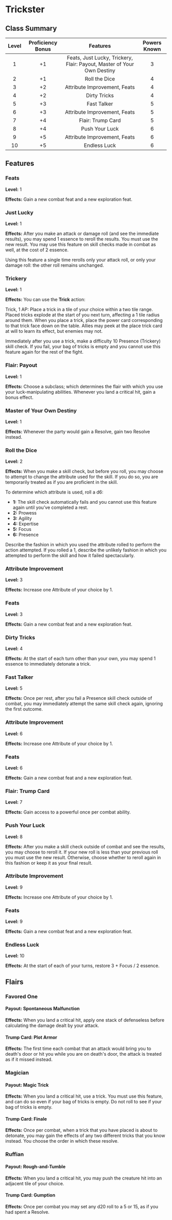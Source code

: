 # Trickster

## Class Summary

| Level | Proficiency Bonus |                                Features                                | Powers Known |
| :---: | :---------------: | :--------------------------------------------------------------------: | :----------: |
|   1   |        +1         | Feats, Just Lucky, Trickery, Flair: Payout, Master of Your Own Destiny |      3       |
|   2   |        +1         |                             Roll the Dice                              |      4       |
|   3   |        +2         |                      Attribute Improvement, Feats                      |      4       |
|   4   |        +2         |                              Dirty Tricks                              |      4       |
|   5   |        +3         |                              Fast Talker                               |      5       |
|   6   |        +3         |                      Attribute Improvement, Feats                      |      5       |
|   7   |        +4         |                           Flair: Trump Card                            |      5       |
|   8   |        +4         |                             Push Your Luck                             |      6       |
|   9   |        +5         |                      Attribute Improvement, Feats                      |      6       |
|  10   |        +5         |                              Endless Luck                              |      6       |

## Features

### Feats

**Level:** 1

**Effects:** Gain a new combat feat and a new exploration feat.

### Just Lucky

**Level:** 1

**Effects:** After you make an attack or damage roll (and see the immediate results), you may spend 1 essence to reroll the results. You must use the new result. You may use this feature on skill checks made in combat as well, at the cost of 2 essence.

Using this feature a single time rerolls only your attack roll, or only your damage roll: the other roll remains unchanged.

### Trickery

**Level:** 1

**Effects:** You can use the **Trick** action:

Trick, 1 AP: Place a trick in a tile of your choice within a two tile range. Placed tricks explode at the start of you next turn, affecting a 1 tile radius around them. When you place a trick, place the power card corresponding to that trick face down on the table.
Allies may peek at the place trick card at will to learn its effect, but enemies may not.

Immediately after you use a trick, make a difficulty 10 Presence (Trickery) skill check. If you fail, your bag of tricks is empty and you cannot use this feature again for the rest of the fight.

### Flair: Payout

**Level:** 1

**Effects:** Choose a subclass; which determines the flair with which you use your luck-manipulating abilities. Whenever you land a critical hit, gain a bonus effect.

### Master of Your Own Destiny

**Level:** 1

**Effects:** Whenever the party would gain a Resolve, gain two Resolve instead.

### Roll the Dice

**Level:** 2

**Effects:** When you make a skill check, but before you roll, you may choose to attempt to change the attribute used for the skill. If you do so, you are temporarily treated as if you are proficient in the skill.

To determine which attribute is used, roll a d6:

* **1:** The skill check automatically fails and you cannot use this feature again until you’ve completed a rest.
* **2:** Prowess
* **3:** Agility
* **4:** Expertise
* **5:** Focus
* **6:** Presence

Describe the fashion in which you used the attribute rolled to perform the action attempted.
If you rolled a 1, describe the unlikely fashion in which you attempted to perform the skill and how it failed spectacularly.

### Attribute Improvement

**Level:** 3

**Effects:** Increase one Attribute of your choice by 1.

### Feats

**Level:** 3

**Effects:** Gain a new combat feat and a new exploration feat.

### Dirty Tricks

**Level:** 4

**Effects:** At the start of each turn other than your own, you may spend 1 essence to immediately detonate a trick.

### Fast Talker

**Level:** 5

**Effects:** Once per rest, after you fail a Presence skill check outside of combat, you may immediately attempt the same skill check again, ignoring the first outcome.

### Attribute Improvement

**Level:** 6

**Effects:** Increase one Attribute of your choice by 1.

### Feats

**Level:** 6

**Effects:** Gain a new combat feat and a new exploration feat.

### Flair: Trump Card

**Level:** 7

**Effects:** Gain access to a powerful once per combat ability.

### Push Your Luck

**Level:** 8

**Effects:** After you make a skill check outside of combat and see the results, you may choose to reroll it. If your new roll is less than your previous roll you must use the new result. Otherwise, choose whether to reroll again in this fashion or keep it as your final result.

### Attribute Improvement

**Level:** 9

**Effects:** Increase one Attribute of your choice by 1.

### Feats

**Level:** 9

**Effects:** Gain a new combat feat and a new exploration feat.

### Endless Luck

**Level:** 10

**Effects:** At the start of each of your turns, restore 3 + Focus / 2 essence.

## Flairs

### Favored One

#### Payout: Spontaneous Malfunction

**Effects:** When you land a critical hit, apply one stack of defenseless before calculating the damage dealt by your attack.

#### Trump Card: Plot Armor

**Effects:** The first time each combat that an attack would bring you to death's door or hit you while you are on death's door, the attack is treated as if it missed instead.

### Magician

#### Payout: Magic Trick

**Effects:** When you land a critical hit, use a trick.
You must use this feature, and can do so even if your bag of tricks is empty.
Do not roll to see if your bag of tricks is empty.

#### Trump Card: Finale

**Effects:** Once per combat, when a trick that you have placed is about to detonate, you may gain the effects of any two different tricks that you know instead. You choose the order in which these resolve.

### Ruffian

#### Payout: Rough-and-Tumble

**Effects:** When you land a critical hit, you may push the creature hit into an adjacent tile of your choice.

#### Trump Card: Gumption

**Effects:** Once per combat you may set any d20 roll to a 5 or 15, as if you had spent a Resolve.
